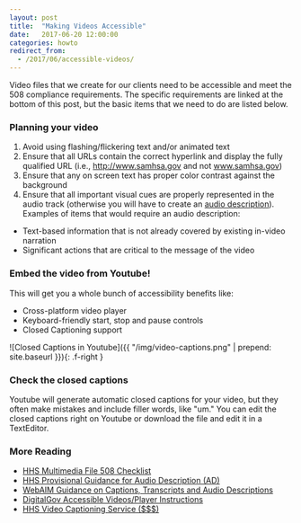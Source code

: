 ```yaml
---
layout: post
title:  "Making Videos Accessible"
date:   2017-06-20 12:00:00
categories: howto
redirect_from:
  - /2017/06/accessible-videos/
---
```


Video files that we create for our clients need to be accessible and meet the 508 compliance requirements. The specific requirements are linked at the bottom of this post, but the basic items that we need to do are listed below.

### Planning your video

1. Avoid using flashing/flickering text and/or animated text
2. Ensure that all URLs contain the correct hyperlink and display the fully qualified URL (i.e., http://www.samhsa.gov and not www.samhsa.gov)
3. Ensure that any on screen text has proper color contrast against the background
4. Ensure that all important visual cues are properly represented in the audio track (otherwise you will have to create an [audio description](https://www.digitalgov.gov/2014/06/30/508-accessible-videos-how-to-make-audio-descriptions/)). Examples of items that would require an audio description:
  * Text-based information that is not already covered by existing in-video narration
  * Significant actions that are critical to the message  of the video

### Embed the video from Youtube!

This will get you a whole bunch of accessibility benefits like:

* Cross-platform video player
* Keyboard-friendly start, stop and pause controls
* Closed Captioning support

![Closed Captions in Youtube]({{ "/img/video-captions.png" | prepend: site.baseurl }}){: .f-right }

### Check the closed captions

Youtube will generate automatic closed captions for your video, but they often make mistakes and include filler words, like "um." You can edit the closed captions right on Youtube or download the file and edit it in a TextEditor.

### More Reading

* [HHS Multimedia File 508 Checklist](https://www.hhs.gov/web/section-508/making-files-accessible/checklist/multimeda/index.html)
* [HHS Provisional Guidance for Audio Description (AD)](https://www.hhs.gov/web/section-508/making-files-accessible/accessible-audio-description/index.html)
* [WebAIM Guidance on Captions, Transcripts and Audio Descriptions](http://webaim.org/techniques/captions/)
* [DigitalGov Accessible Videos/Player Instructions](https://www.digitalgov.gov/2014/06/30/508-accessible-videos-why-and-how-to-make-them/)
* [HHS Video Captioning Service ($$$)](https://www.hhs.gov/web/section-508/making-files-accessible/video-caption-guidance/index.html)
